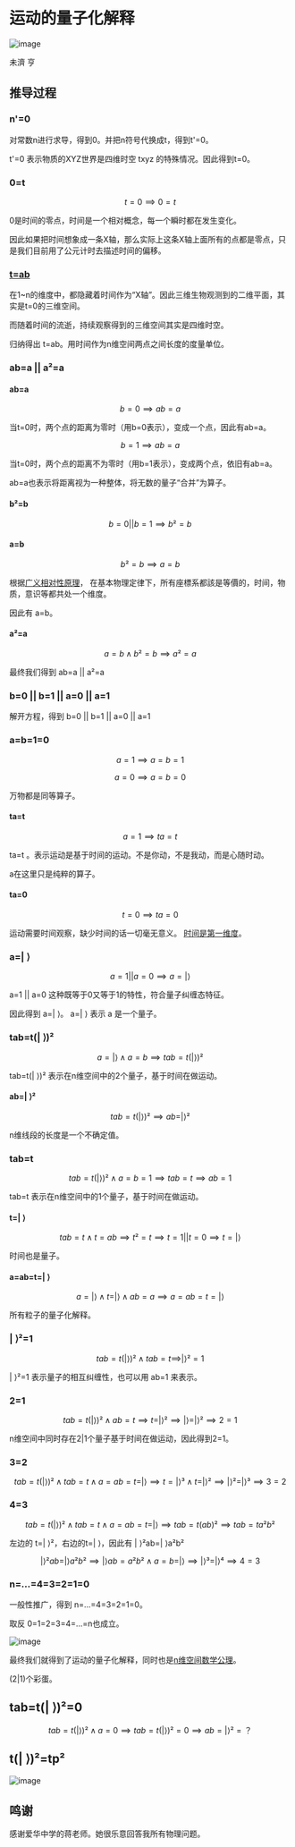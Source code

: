 # 运动的量子化解释

![image](n.jpg)

未濟 亨

## 推导过程

### n'=0

对常数n进行求导，得到0。并把n符号代换成t，得到t'=0。

t'=0 表示物质的XYZ世界是四维时空 txyz 的特殊情况。因此得到t=0。

### 0=t

$$
t=0 ⟹ 0=t
$$

0是时间的零点，时间是一个相对概念，每一个瞬时都在发生变化。

因此如果把时间想象成一条X轴，那么实际上这条X轴上面所有的点都是零点，只是我们目前用了公元计时去描述时间的偏移。

### [t=ab](https://www.zeusro.com/2025/06/29/ab/)

在1~n的维度中，都隐藏着时间作为“X轴”。因此三维生物观测到的二维平面，其实是t=0的三维空间。

而随着时间的流逝，持续观察得到的三维空间其实是四维时空。

归纳得出 t=ab。用时间作为n维空间两点之间长度的度量单位。

### ab=a || a²=a

#### ab=a

$$
b=0 ⟹  ab=a
$$

当t=0时，两个点的距离为零时（用b=0表示），变成一个点，因此有ab=a。

$$
b=1 ⟹  ab=a
$$

当t=0时，两个点的距离不为零时（用b=1表示），变成两个点，依旧有ab=a。

ab=a也表示将距离视为一种整体，将无数的量子“合并”为算子。

#### b²=b

$$
b=0 || b=1 ⟹  b²=b
$$

#### a=b

$$
b²=b ⟹  a=b
$$

根据[广义相对性原理](https://zh.wikipedia.org/zh-cn/%E7%9B%B8%E5%AF%B9%E6%80%A7%E5%8E%9F%E7%90%86)，
在基本物理定律下，所有座標系都該是等價的，时间，物质，意识等都共处一个维度。

因此有 a=b。

#### a²=a

$$
a=b ∧ b²=b ⟹  a²=a
$$

最终我们得到 ab=a || a²=a

### b=0 || b=1 || a=0 || a=1

解开方程，得到  b=0 || b=1 || a=0 || a=1

### a=b=1=0

$$
a=1 ⟹ a=b=1
$$

$$
a=0 ⟹ a=b=0
$$

万物都是同等算子。

#### ta=t

$$
a=1 ⟹ ta=t
$$

ta=t 。表示运动是基于时间的运动。不是你动，不是我动，而是心随时动。

a在这里只是纯粹的算子。

#### ta=0

$$
t=0 ⟹ ta=0
$$

运动需要时间观察，缺少时间的话一切毫无意义。
[时间是第一维度](https://github.com/zeusro/math/blob/main/n/1.zh.md)。

### a=| ⟩​​​

$$
a=1 || a=0  ⟹ a=| ⟩
$$

a=1 || a=0 这种既等于0又等于1的特性，符合量子纠缠态特征。

因此得到 a=| ⟩​​​。 a=| ⟩​​ 表示 a 是一个量子。

### tab=t(| ⟩)²

$$
a=| ⟩∧ a=b ⟹ tab=t(| ⟩)²
$$

tab=t(| ⟩)² 表示在n维空间中的2个量子，基于时间在做运动。

#### ab=| ⟩²

$$
tab=t(| ⟩)² ⟹ ab=| ⟩²
$$

n维线段的长度是一个不确定值。

### tab=t

$$
tab=t(| ⟩)² ∧ a=b=1 ⟹  tab=t ⟹ ab=1
$$

tab=t 表示在n维空间中的1个量子，基于时间在做运动。

#### t=| ⟩

$$
tab=t ∧ t=ab ⟹  t²=t ⟹ t=1 || t=0 ⟹ t=| ⟩
$$

时间也是量子。

#### a=ab=t=| ⟩

$$
a=| ⟩∧ t=| ⟩∧ ab=a⟹ a=ab=t=| ⟩
$$

所有粒子的量子化解释。

### | ⟩²=1

$$
tab=t(| ⟩)² ∧ tab=t ⟹ | ⟩²=1
$$

| ⟩²=1  表示量子的相互纠缠性，也可以用 ab=1 来表示。

### 2=1

$$
tab=t(| ⟩)² ∧ ab=t ⟹ t=| ⟩² ⟹ | ⟩=| ⟩² ⟹ 2=1
$$

n维空间中同时存在2|1个量子基于时间在做运动，因此得到2=1。

### 3=2

$$
tab=t(| ⟩)² ∧ tab=t ∧ a=ab=t=| ⟩⟹ t=| ⟩³ ∧ t=| ⟩²  ⟹ | ⟩²=| ⟩³ ⟹ 3=2
$$

### 4=3

$$
tab=t(| ⟩)² ∧ tab=t ∧ a=ab=t=| ⟩⟹ tab=t(ab)²⟹ tab=ta²b²
$$

左边的 t=| ⟩²，右边的t=| ⟩，因此有 | ⟩²ab=| ⟩a²b²

$$
 | ⟩²ab=| ⟩a²b²⟹  | ⟩ab=a²b² ∧ a=b=| ⟩ ⟹ | ⟩³=| ⟩⁴ ⟹ 4=3
$$

### n=...=4=3=2=1=0

 一般性推广，得到 n=...=4=3=2=1=0。

 取反 0=1=2=3=4=...=n也成立。

![image](tab.png)

最终我们就得到了运动的量子化解释，同时也是[n维空间数学公理](https://github.com/zeusro/math/blob/main/n/n.zh.md#推论)。

(2|1)个彩蛋。

## tab=t(| ⟩)²=0

$$
tab=t(| ⟩)² ∧ a=0 ⟹ tab=t(| ⟩)²=0 ⟹ ab=| ⟩²=？
$$

## t(| ⟩)²=tp²

![image](tpp.gif)

## 鸣谢

感谢爱华中学的蒋老师。她很乐意回答我所有物理问题。